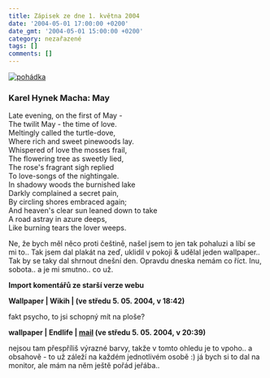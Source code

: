 ```yaml
---
title: Zápisek ze dne 1. května 2004
date: '2004-05-01 17:00:00 +0200'
date_gmt: '2004-05-01 15:00:00 +0200'
category: nezařazené
tags: []
comments: []
---
```

<div >  <a href="wallpaper.php"><img alt="pohádka" src="/assets/migrated/old-images/pohadka.jpg"></a>  </div>
<h3 class="odsazeny">Karel Hynek Macha: May</h3>
<p class="odsazeny">Late evening, on the first of May -<br>  The twilit May - the time of love.<br>  Meltingly called the turtle-dove,<br>  Where rich and sweet pinewoods lay.<br>  Whispered of love the mosses frail,<br>  The flowering tree as sweetly lied,<br>  The rose's fragrant sigh replied <br>  To love-songs of the nightingale.<br>  In shadowy woods the burnished lake<br>  Darkly complained a secret pain,<br>  By circling shores embraced again;<br>  And heaven's clear sun leaned down to take<br>  A road astray in azure deeps,<br>  Like burning tears the lover weeps.</p>
<p>Ne, že bych měl něco proti češtině, našel jsem to jen tak pohaluzi a líbí se mi to.. Tak jsem dal plakát na zeď,  uklidil v pokoji &amp; udělal jeden wallpaper.. Tak by se taky dal shrnout dnešní den. Opravdu dneska nemám co  říct. Inu, sobota.. a je mi smutno.. co už.</p>
<div class="import-komentaru">
<p><strong>Import komentářů ze starší verze webu</strong></p>
<div class="comment">
<p style="font-weight:bold"><span class="compredmet">Wallpaper</span> | <span class="comname">Wikih</span> | (ve&nbsp;středu&nbsp;5.&nbsp;05.&nbsp;2004,&nbsp;v&nbsp;18:42)</p>
<p>fakt psycho, to jsi schopný mít na ploše? </p>
</div>
<div class="comment">
<p style="font-weight:bold"><span class="compredmet">wallpaper</span> | <span class="comname">Endlife</span> |  <a href="mailto:jan.martinek@post.cz">mail</a> (ve&nbsp;středu&nbsp;5.&nbsp;05.&nbsp;2004,&nbsp;v&nbsp;20:39)</p>
<p>nejsou tam přespříliš výrazné barvy, takže v tomto ohledu je to vpoho.. a obsahově - to už záleží na každém jednotlivém osobě :) já bych si to dal na monitor, ale mám na něm ještě pořád jeřába.. </p>
</div>
</div>
